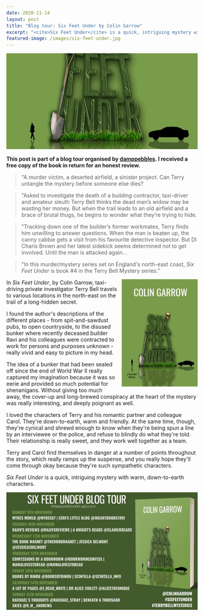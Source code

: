 ```yaml
---
date: 2020-11-14
layout: post
title: "Blog tour: Six Feet Under by Colin Garrow"
excerpt: "<cite>Six Feet Under</cite> is a quick, intriguing mystery with warm, down-to-earth characters."
featured-image: /images/six-feet-under.jpg
---
```


![Six Feet Under](/images/six-feet-under.jpg)

**This post is part of a blog tour organised by [damppebbles](https://damppebbles.com/). I received a free copy of the book in return for an honest review.**

> "A murder victim, a deserted airfield, a sinister project. Can Terry untangle the mystery before someone else dies?

> "Asked to investigate the death of a building contractor, taxi-driver and amateur sleuth Terry Bell thinks the dead man’s widow may be wasting her money. But when the trail leads to an old airfield and a brace of brutal thugs, he begins to wonder what they’re trying to hide.

> "Tracking down one of the builder’s former workmates, Terry finds him unwilling to answer questions. When the man is beaten up, the canny cabbie gets a visit from his favourite detective inspector. But DI Charis Brown and her latest sidekick seems determined not to get involved. Until the man is attacked again...

> "In this murder/mystery series set on England's north-east coast, <cite>Six Feet Under</cite> is book \#4 in the Terry Bell Mystery series."

<img src="/images/six-feet-under-200.jpg" alt="Six Feet Under" style="float: right; margin-bottom: 10px; margin-left: 10px;">

In <cite>Six Feet Under</cite>, by Colin Garrow, taxi-driving private investigator Terry Bell travels to various locations in the north-east on the trail of a long-hidden secret.

I found the author's descriptions of the different places - from spit-and-sawdust pubs, to open countryside, to the disused bunker where recently deceased builder Ravi and his colleagues were contracted to work for persons and purposes unknown - really vivid and easy to picture in my head.

The idea of a bunker that had been sealed off since the end of World War II really captured my imagination because it was so eerie and provided so much potential for shenanigans. Without giving too much away, the cover-up and long-brewed conspiracy at the heart of the mystery was really interesting, and deeply poignant as well.

I loved the characters of Terry and his romantic partner and colleague Carol. They're down-to-earth, warm and friendly. At the same time, though, they're cynical and shrewd enough to know when they're being spun a line by an interviewee or the police, and refuse to blindly do what they're told. Their relationship is really sweet, and they work well together as a team.

Terry and Carol find themselves in danger at a number of points throughout the story, which really ramps up the suspense, and you really hope they'll come through okay because they're such sympathetic characters.

<cite>Six Feet Under</cite> is a quick, intriguing mystery with warm, down-to-earth characters.

![Six Feet Under blog tour banner](/images/six-feet-under-banner.jpg)
